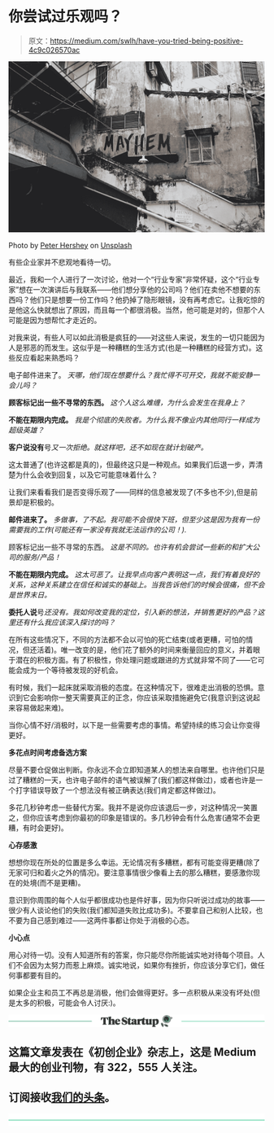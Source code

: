 # 你尝试过乐观吗？

> 原文：<https://medium.com/swlh/have-you-tried-being-positive-4c9c026570ac>

![](img/b805c46ef3e4dbcca5ba3cbfc6eb450f.png)

Photo by [Peter Hershey](https://unsplash.com/photos/Bjw6dbIYtNE?utm_source=unsplash&utm_medium=referral&utm_content=creditCopyText) on [Unsplash](https://unsplash.com/search/photos/hate?utm_source=unsplash&utm_medium=referral&utm_content=creditCopyText)

有些企业家并不悲观地看待一切。

最近，我和一个人进行了一次讨论，他对一个“行业专家”非常怀疑，这个“行业专家”想在一次演讲后与我联系——他们想分享他的公司吗？他们在卖他不想要的东西吗？他们只是想要一份工作吗？他扔掉了隐形眼镜，没有再考虑它。让我吃惊的是他这么快就想出了原因，而且每一个都很消极。当然，他可能是对的，但那个人可能是因为想帮忙才走近的。

对我来说，有些人可以如此消极是疯狂的——对这些人来说，发生的一切只能因为人是邪恶的而发生。这似乎是一种糟糕的生活方式(也是一种糟糕的经营方式)。这些反应看起来熟悉吗？

电子邮件进来了。 *天哪，他们现在想要什么？我忙得不可开交，我就不能安静一会儿吗？*

**顾客标记出一些不寻常的东西。** *这个人这么难缠，为什么会发生在我身上？*

**不能在期限内完成。** *我是个彻底的失败者。为什么我不像业内其他同行一样成为超级英雄？*

**客户说没有**号*又一次拒绝。就这样吧，还不如现在就计划破产。*

这太普通了(也许这都是真的)，但最终这只是一种观点。如果我们后退一步，弄清楚为什么会收到回复，以及它可能意味着什么？

让我们来看看我们是否变得乐观了——同样的信息被发现了(不多也不少),但是前景却是积极的。

**邮件进来了。** *多做事，了不起。我可能不会很快下班，但至少这是因为我有一份需要我的工作(可能还有一家没有我就无法运作的公司！).*

顾客标记出一些不寻常的东西。 *这是不同的。也许有机会尝试一些新的和扩大公司的服务/产品！*

**不能在期限内完成。** *这太可恶了。让我早点向客户表明这一点，我们有着良好的关系，这种关系建立在信任和诚实的基础上。当我告诉他们的时候会很痛，但不会是世界末日。*

**委托人说**号*还没有。我如何改变我的定位，引入新的想法，并销售更好的产品？这里还有什么我应该深入探讨的吗？*

在所有这些情况下，不同的方法都不会以可怕的死亡结束(或者更糟，可怕的情况，但还活着)。唯一改变的是，他们花了额外的时间来衡量回应的意义，并着眼于潜在的积极方面。有了积极性，你处理问题或跟进的方式就非常不同了——它可能会成为一个等待被发现的好机会。

有时候，我们一起床就采取消极的态度。在这种情况下，很难走出消极的恐惧。意识到它会影响你一整天需要真正的正念，你应该采取措施避免它(我意识到这说起来容易做起来难)。

当你心情不好/消极时，以下是一些需要考虑的事情。希望持续的练习会让你变得更好。

**多花点时间考虑备选方案**

尽量不要仓促做出判断。你永远不会立即知道某人的想法来自哪里。也许他们只是过了糟糕的一天，也许电子邮件的语气被误解了(我们都这样做过)，或者也许是一个打字错误导致了一个想法没有被正确表达(我们肯定都这样做过)。

多花几秒钟考虑一些替代方案。我并不是说你应该退后一步，对这种情况一笑置之，但你应该考虑到你最初的印象是错误的。多几秒钟会有什么危害(通常不会更糟，有时会更好)。

**心存感激**

想想你现在所处的位置是多么幸运。无论情况有多糟糕，都有可能变得更糟(除了无家可归和着火之外的情况)。要注意事情很少像看上去的那么糟糕，要感激你现在的处境(而不是更糟)。

意识到你周围的每个人似乎都很成功也是件好事，因为你只听说过成功的故事——很少有人谈论他们的失败(我们都知道失败比成功多)。不要拿自己和别人比较，也不要为自己感到难过——这两件事都让你处于消极的心态。

**小心点**

用心对待一切。没有人知道所有的答案，你只能尽你所能诚实地对待每个项目。人们不会因为太努力而惹上麻烦。诚实地说，如果你有挫折，你应该分享它们，做任何事都要有目的。

如果企业主和员工不再总是消极，他们会做得更好。多一点积极从来没有坏处(但是太多的积极，可能会令人讨厌:)。

[![](img/308a8d84fb9b2fab43d66c117fcc4bb4.png)](https://medium.com/swlh)

## 这篇文章发表在《初创企业》杂志上，这是 Medium 最大的创业刊物，有 322，555 人关注。

## 订阅接收[我们的头条](http://growthsupply.com/the-startup-newsletter/)。

[![](img/b0164736ea17a63403e660de5dedf91a.png)](https://medium.com/swlh)